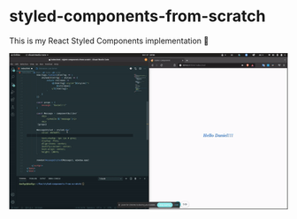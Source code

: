 # styled-components-from-scratch
This is my React Styled Components implementation 👀

![Demo](/assets/demo.gif)